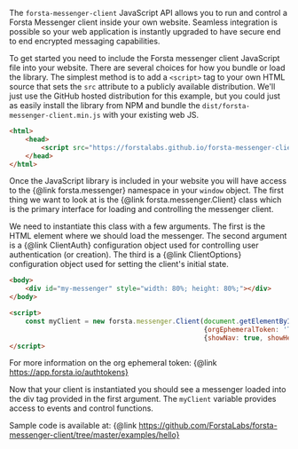 The `forsta-messenger-client` JavaScript API allows you to run and control a
Forsta Messenger client inside your own website.  Seamless integration is possible so your
web application is instantly upgraded to have secure end to end encrypted messaging capabilities.

To get started you need to include the Forsta messenger client JavaScript file into your website.
There are several choices for how you bundle or load the library.  The simplest method is to
add a `<script>` tag to your own HTML source that sets the `src` attribute to a publicly available
distribution.  We'll just use the GitHub hosted distribution for this example, but you could just
as easily install the library from NPM and bundle the `dist/forsta-messenger-client.min.js` with your
existing web JS.

```html
<html>
    <head>
        <script src="https://forstalabs.github.io/forsta-messenger-client/dist/forsta-messenger-client.min.js"></script>
    </head>
</html>
```


Once the JavaScript library is included in your website you will have access to the
{@link forsta.messenger} namespace in your `window` object.  The first thing we want to
look at is the {@link forsta.messenger.Client} class which is the primary interface for
loading and controlling the messenger client.

We need to instantiate this class with a few arguments.  The first is the HTML element
where we should load the messenger.  The second argument is a {@link ClientAuth} configuration
object used for controlling user authentication (or creation). The third is a {@link ClientOptions}
configuration object used for setting the client's initial state.


```html
<body>
    <div id="my-messenger" style="width: 80%; height: 80%;"></div>
</body>

<script>
    const myClient = new forsta.messenger.Client(document.getElementById('my-messenger'),
                                                 {orgEphemeralToken: 'TESTING'},
                                                 {showNav: true, showHeader: true});
</script>
```

For more information on the org ephemeral token: {@link https://app.forsta.io/authtokens}


Now that your client is instantiated you should see a messenger loaded into the div tag provided in
the first argument.  The `myClient` variable provides access to events and control functions.

Sample code is available at:
{@link https://github.com/ForstaLabs/forsta-messenger-client/tree/master/examples/hello}
